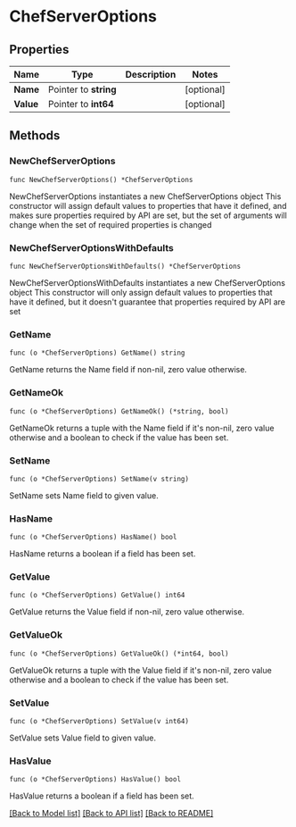 # ChefServerOptions

## Properties

Name | Type | Description | Notes
------------ | ------------- | ------------- | -------------
**Name** | Pointer to **string** |  | [optional] 
**Value** | Pointer to **int64** |  | [optional] 

## Methods

### NewChefServerOptions

`func NewChefServerOptions() *ChefServerOptions`

NewChefServerOptions instantiates a new ChefServerOptions object
This constructor will assign default values to properties that have it defined,
and makes sure properties required by API are set, but the set of arguments
will change when the set of required properties is changed

### NewChefServerOptionsWithDefaults

`func NewChefServerOptionsWithDefaults() *ChefServerOptions`

NewChefServerOptionsWithDefaults instantiates a new ChefServerOptions object
This constructor will only assign default values to properties that have it defined,
but it doesn't guarantee that properties required by API are set

### GetName

`func (o *ChefServerOptions) GetName() string`

GetName returns the Name field if non-nil, zero value otherwise.

### GetNameOk

`func (o *ChefServerOptions) GetNameOk() (*string, bool)`

GetNameOk returns a tuple with the Name field if it's non-nil, zero value otherwise
and a boolean to check if the value has been set.

### SetName

`func (o *ChefServerOptions) SetName(v string)`

SetName sets Name field to given value.

### HasName

`func (o *ChefServerOptions) HasName() bool`

HasName returns a boolean if a field has been set.

### GetValue

`func (o *ChefServerOptions) GetValue() int64`

GetValue returns the Value field if non-nil, zero value otherwise.

### GetValueOk

`func (o *ChefServerOptions) GetValueOk() (*int64, bool)`

GetValueOk returns a tuple with the Value field if it's non-nil, zero value otherwise
and a boolean to check if the value has been set.

### SetValue

`func (o *ChefServerOptions) SetValue(v int64)`

SetValue sets Value field to given value.

### HasValue

`func (o *ChefServerOptions) HasValue() bool`

HasValue returns a boolean if a field has been set.


[[Back to Model list]](../README.md#documentation-for-models) [[Back to API list]](../README.md#documentation-for-api-endpoints) [[Back to README]](../README.md)


